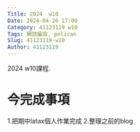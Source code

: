 ```yaml
---
Title: 2024  w10
Date: 2024-04-26 17:00
Category: 41123119 w10
Tags: 網誌編寫, pelican
Slug: 41123119-w10
Author: 41123119
---
```


2024 w10課程.

<!-- PELICAN_END_SUMMARY -->

# 今完成事項
1.把期中latax個人作業完成
2.整理之前的blog

